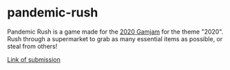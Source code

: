 # pandemic-rush
Pandemic Rush is a game made for the [2020 Gamjam](https://itch.io/jam/gamejam-2020-ad) for the theme "2020". Rush through a supermarket to grab as many essential items as possible, or steal from others!

[Link of submission](https://itch.io/jam/gamejam-2020-ad/rate/863673)
